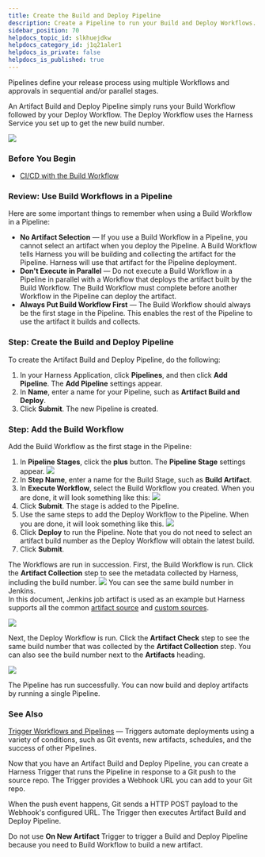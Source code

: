 ```yaml
---
title: Create the Build and Deploy Pipeline
description: Create a Pipeline to run your Build and Deploy Workflows.
sidebar_position: 70
helpdocs_topic_id: slkhuejdkw
helpdocs_category_id: j1q21aler1
helpdocs_is_private: false
helpdocs_is_published: true
---
```


Pipelines define your release process using multiple Workflows and approvals in sequential and/or parallel stages. 

An Artifact Build and Deploy Pipeline simply runs your Build Workflow followed by your Deploy Workflow. The Deploy Workflow uses the Harness Service you set up to get the new build number.

![](./static/6-artifact-build-and-deploy-pipelines-14.png)

### Before You Begin

* [CI/CD with the Build Workflow](../concepts-cd/deployment-types/ci-cd-with-the-build-workflow.md)

### Review: Use Build Workflows in a Pipeline

Here are some important things to remember when using a Build Workflow in a Pipeline:

* **No Artifact Selection** — If you use a Build Workflow in a Pipeline, you cannot select an artifact when you deploy the Pipeline. A Build Workflow tells Harness you will be building and collecting the artifact for the Pipeline. Harness will use that artifact for the Pipeline deployment.
* **Don't Execute in Parallel** — Do not execute a Build Workflow in a Pipeline in parallel with a Workflow that deploys the artifact built by the Build Workflow. The Build Workflow must complete before another Workflow in the Pipeline can deploy the artifact.
* **Always Put Build Workflow First** — The Build Workflow should always be the first stage in the Pipeline. This enables the rest of the Pipeline to use the artifact it builds and collects.

### Step: Create the Build and Deploy Pipeline

To create the Artifact Build and Deploy Pipeline, do the following:

1. In your Harness Application, click **Pipelines**, and then click **Add Pipeline**. The **Add Pipeline** settings appear.
2. In **Name**, enter a name for your Pipeline, such as **Artifact Build and Deploy**.
3. Click **Submit**. The new Pipeline is created.

### Step: Add the Build Workflow

Add the Build Workflow as the first stage in the Pipeline:

1. In **Pipeline Stages**, click the **plus** button. The **Pipeline Stage** settings appear.
   ![](./static/6-artifact-build-and-deploy-pipelines-15.png)
2. In **Step Name**, enter a name for the Build Stage, such as **Build Artifact**.
3. In **Execute Workflow**, select the Build Workflow you created. When you are done, it will look something like this:
   ![](./static/6-artifact-build-and-deploy-pipelines-16.png)
4. Click **Submit**. The stage is added to the Pipeline.
5. Use the same steps to add the Deploy Workflow to the Pipeline. When you are done, it will look something like this.
   ![](./static/6-artifact-build-and-deploy-pipelines-17.png)
6. Click **Deploy** to run the Pipeline. Note that you do not need to select an artifact build number as the Deploy Workflow will obtain the latest build.
7. Click **Submit**.  
  
The Workflows are run in succession. First, the Build Workflow is run. Click the **Artifact Collection** step to see the metadata collected by Harness, including the build number.
![](./static/6-artifact-build-and-deploy-pipelines-18.png)
You can see the same build number in Jenkins.  
In this document, Jenkins job artifact is used as an example but Harness supports all the common [artifact source](../../firstgen-platform/account/manage-connectors/configuring-artifact-server.md) and [custom sources](../model-cd-pipeline/setup-services/custom-artifact-source.md).

![](./static/6-artifact-build-and-deploy-pipelines-19.png)

Next, the Deploy Workflow is run. Click the **Artifact Check** step to see the same build number that was collected by the **Artifact Collection** step. You can also see the build number next to the **Artifacts** heading.

![](./static/6-artifact-build-and-deploy-pipelines-20.png)

The Pipeline has run successfully. You can now build and deploy artifacts by running a single Pipeline.

### See Also

[Trigger Workflows and Pipelines](../model-cd-pipeline/triggers/add-a-trigger-2.md) — Triggers automate deployments using a variety of conditions, such as Git events, new artifacts, schedules, and the success of other Pipelines.

Now that you have an Artifact Build and Deploy Pipeline, you can create a Harness Trigger that runs the Pipeline in response to a Git push to the source repo. The Trigger provides a Webhook URL you can add to your Git repo.

When the push event happens, Git sends a HTTP POST payload to the Webhook's configured URL. The Trigger then executes Artifact Build and Deploy Pipeline.

Do not use **On New Artifact** Trigger to trigger a Build and Deploy Pipeline because you need to Build Workflow to build a new artifact.